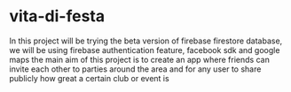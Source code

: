# vita-di-festa
In this project will be trying the beta version of firebase firestore database, we will be using firebase authentication feature, facebook sdk and google maps
the main aim of this project is to create an app where friends can invite each other to parties around the area and for any user to share publicly how great a certain club or event is
